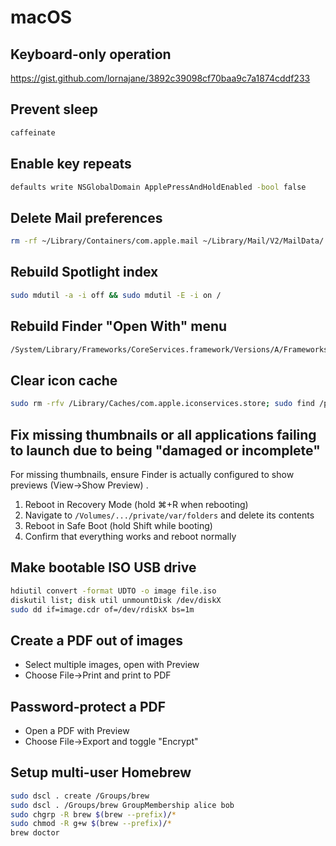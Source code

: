# macOS

## Keyboard-only operation

<https://gist.github.com/lornajane/3892c39098cf70baa9c7a1874cddf233>

## Prevent sleep

```sh
caffeinate
```

## Enable key repeats

```sh
defaults write NSGlobalDomain ApplePressAndHoldEnabled -bool false
```

## Delete Mail preferences

```sh
rm -rf ~/Library/Containers/com.apple.mail ~/Library/Mail/V2/MailData/
```

## Rebuild Spotlight index

```sh
sudo mdutil -a -i off && sudo mdutil -E -i on /
```

## Rebuild Finder "Open With" menu

```sh
/System/Library/Frameworks/CoreServices.framework/Versions/A/Frameworks/LaunchServices.framework/Versions/A/Support/lsregister -kill -r -domain local -domain user;killall Finder
```

## Clear icon cache

```sh
sudo rm -rfv /Library/Caches/com.apple.iconservices.store; sudo find /private/var/folders/ \( -name com.apple.dock.iconcache -or -name com.apple.iconservices \) -exec rm -rfv {} \; ; sleep 3;sudo touch /Applications/* ; killall Dock; killall Finder
```


## Fix missing thumbnails or all applications failing to launch due to being "damaged or incomplete"

For missing thumbnails, ensure Finder is actually configured to show previews (View->Show Preview) .

1. Reboot in Recovery Mode (hold ⌘+R when rebooting)
2. Navigate to `/Volumes/.../private/var/folders` and delete its contents
3. Reboot in Safe Boot (hold Shift while booting)
4. Confirm that everything works and reboot normally

## Make bootable ISO USB drive

```sh
hdiutil convert -format UDTO -o image file.iso
diskutil list; disk util unmountDisk /dev/diskX
sudo dd if=image.cdr of=/dev/rdiskX bs=1m
```

## Create a PDF out of images

* Select multiple images, open with Preview
* Choose File->Print and print to PDF

## Password-protect a PDF

* Open a PDF with Preview
* Choose File->Export and toggle "Encrypt"

## Setup multi-user Homebrew

```sh
sudo dscl . create /Groups/brew
sudo dscl . /Groups/brew GroupMembership alice bob
sudo chgrp -R brew $(brew --prefix)/*
sudo chmod -R g+w $(brew --prefix)/*
brew doctor
```
